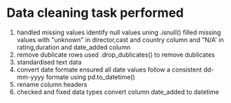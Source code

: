 # Data cleaning task performed
1. handled missing values
   identify null values uning .isnull()
   filled missing values with "unknown" in director,cast and country column
   and "N/A' in rating,duration and date_added column
2. remove dublicate rows
   used .drop_dublicates() to remove dublicates
3. standardised text data
4. convert date formate
   ensured all date values follow a consistent dd-mm-yyyy formate using pd.to_datetime()
5. rename column headers
6. checked and fixed data types
   convert column date_added to datetime
